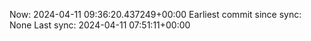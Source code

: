 Now: 2024-04-11 09:36:20.437249+00:00 Earliest commit since sync: None Last sync: 2024-04-11 07:51:11+00:00
